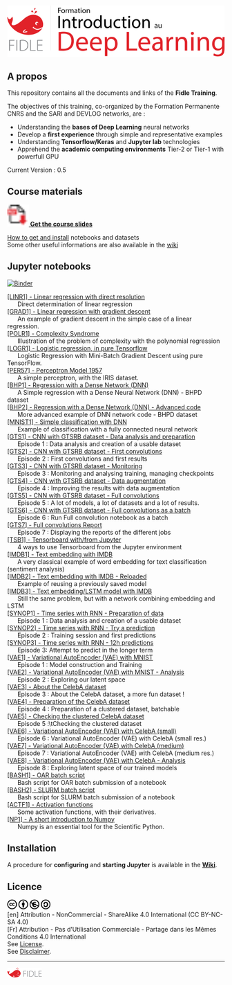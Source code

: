 [<img width="600px" src="fidle/img/00-Fidle-titre-01.svg"></img>](#)

<!-- --------------------------------------------------- -->
<!-- To correctly view this README under Jupyter Lab     -->
<!-- Open the notebook: README.ipynb!                    -->
<!-- --------------------------------------------------- -->

## A propos

This repository contains all the documents and links of the **Fidle Training**.  

The objectives of this training, co-organized by the Formation Permanente CNRS and the SARI and DEVLOG networks, are :
 - Understanding the **bases of Deep Learning** neural networks
 - Develop a **first experience** through simple and representative examples
 - Understanding **Tensorflow/Keras** and **Jupyter lab** technologies
 - Apprehend the **academic computing environments** Tier-2 or Tier-1 with powerfull GPU

Current Version : 0.5  


## Course materials
**[<img width="50px" src="fidle/img/00-Fidle-pdf.svg"></img>
Get the course slides](https://cloud.univ-grenoble-alpes.fr/index.php/s/nx9axb3Yz2Gd7F5)**  

[How to get and install](https://gricad-gitlab.univ-grenoble-alpes.fr/talks/fidle/-/wikis/Install-Fidle) notebooks and datasets  
Some other useful informations are also available in the [wiki](https://gricad-gitlab.univ-grenoble-alpes.fr/talks/fidle/-/wikis/home)


## Jupyter notebooks

[![Binder](https://mybinder.org/badge_logo.svg)](https://mybinder.org/v2/git/https%3A%2F%2Fgricad-gitlab.univ-grenoble-alpes.fr%2Ftalks%2Fdeeplearning.git/master?urlpath=lab/tree/index.ipynb)


<!-- DO NOT REMOVE THIS TAG !!! -->
<!-- INDEX -->
<!-- INDEX_BEGIN -->
[[LINR1] - Linear regression with direct resolution](LinearReg/01-Linear-Regression.ipynb)  
&nbsp;&nbsp;&nbsp;&nbsp;&nbsp;&nbsp;Direct determination of linear regression   
[[GRAD1] - Linear regression with gradient descent](LinearReg/02-Gradient-descent.ipynb)  
&nbsp;&nbsp;&nbsp;&nbsp;&nbsp;&nbsp;An example of gradient descent in the simple case of a linear regression.  
[[POLR1] - Complexity Syndrome](LinearReg/03-Polynomial-Regression.ipynb)  
&nbsp;&nbsp;&nbsp;&nbsp;&nbsp;&nbsp;Illustration of the problem of complexity with the polynomial regression  
[[LOGR1] - Logistic regression, in pure Tensorflow](LinearReg/04-Logistic-Regression.ipynb)  
&nbsp;&nbsp;&nbsp;&nbsp;&nbsp;&nbsp;Logistic Regression with Mini-Batch Gradient Descent using pure TensorFlow.   
[[PER57] - Perceptron Model 1957](IRIS/01-Simple-Perceptron.ipynb)  
&nbsp;&nbsp;&nbsp;&nbsp;&nbsp;&nbsp;A simple perceptron, with the IRIS dataset.  
[[BHP1] - Regression with a Dense Network (DNN)](BHPD/01-DNN-Regression.ipynb)  
&nbsp;&nbsp;&nbsp;&nbsp;&nbsp;&nbsp;A Simple regression with a Dense Neural Network (DNN) - BHPD dataset  
[[BHP2] - Regression with a Dense Network (DNN) - Advanced code](BHPD/02-DNN-Regression-Premium.ipynb)  
&nbsp;&nbsp;&nbsp;&nbsp;&nbsp;&nbsp;More advanced example of DNN network code - BHPD dataset  
[[MNIST1] - Simple classification with DNN](MNIST/01-DNN-MNIST.ipynb)  
&nbsp;&nbsp;&nbsp;&nbsp;&nbsp;&nbsp;Example of classification with a fully connected neural network  
[[GTS1] - CNN with GTSRB dataset - Data analysis and preparation](GTSRB/01-Preparation-of-data.ipynb)  
&nbsp;&nbsp;&nbsp;&nbsp;&nbsp;&nbsp;Episode 1 : Data analysis and creation of a usable dataset  
[[GTS2] - CNN with GTSRB dataset - First convolutions](GTSRB/02-First-convolutions.ipynb)  
&nbsp;&nbsp;&nbsp;&nbsp;&nbsp;&nbsp;Episode 2 : First convolutions and first results  
[[GTS3] - CNN with GTSRB dataset - Monitoring ](GTSRB/03-Tracking-and-visualizing.ipynb)  
&nbsp;&nbsp;&nbsp;&nbsp;&nbsp;&nbsp;Episode 3 : Monitoring and analysing training, managing checkpoints  
[[GTS4] - CNN with GTSRB dataset - Data augmentation ](GTSRB/04-Data-augmentation.ipynb)  
&nbsp;&nbsp;&nbsp;&nbsp;&nbsp;&nbsp;Episode 4 : Improving the results with data augmentation  
[[GTS5] - CNN with GTSRB dataset - Full convolutions ](GTSRB/05-Full-convolutions.ipynb)  
&nbsp;&nbsp;&nbsp;&nbsp;&nbsp;&nbsp;Episode 5 : A lot of models, a lot of datasets and a lot of results.  
[[GTS6] - CNN with GTSRB dataset - Full convolutions as a batch](GTSRB/06-Full-convolutions-batch.ipynb)  
&nbsp;&nbsp;&nbsp;&nbsp;&nbsp;&nbsp;Episode 6 : Run Full convolution notebook as a batch  
[[GTS7] - Full convolutions Report](GTSRB/07-Full-convolutions-reports.ipynb)  
&nbsp;&nbsp;&nbsp;&nbsp;&nbsp;&nbsp;Episode 7 : Displaying the reports of the different jobs  
[[TSB1] - Tensorboard with/from Jupyter ](GTSRB/99-Scripts-Tensorboard.ipynb)  
&nbsp;&nbsp;&nbsp;&nbsp;&nbsp;&nbsp;4 ways to use Tensorboard from the Jupyter environment  
[[IMDB1] - Text embedding with IMDB](IMDB/01-Embedding-Keras.ipynb)  
&nbsp;&nbsp;&nbsp;&nbsp;&nbsp;&nbsp;A very classical example of word embedding for text classification (sentiment analysis)  
[[IMDB2] - Text embedding with IMDB - Reloaded](IMDB/02-Prediction.ipynb)  
&nbsp;&nbsp;&nbsp;&nbsp;&nbsp;&nbsp;Example of reusing a previously saved model  
[[IMDB3] - Text embedding/LSTM model with IMDB](IMDB/03-LSTM-Keras.ipynb)  
&nbsp;&nbsp;&nbsp;&nbsp;&nbsp;&nbsp;Still the same problem, but with a network combining embedding and LSTM  
[[SYNOP1] - Time series with RNN - Preparation of data](SYNOP/01-Preparation-of-data.ipynb)  
&nbsp;&nbsp;&nbsp;&nbsp;&nbsp;&nbsp;Episode 1 : Data analysis and creation of a usable dataset  
[[SYNOP2] - Time series with RNN - Try a prediction](SYNOP/02-First-predictions.ipynb)  
&nbsp;&nbsp;&nbsp;&nbsp;&nbsp;&nbsp;Episode 2 : Training session and first predictions  
[[SYNOP3] - Time series with RNN - 12h predictions](SYNOP/03-12h-predictions.ipynb)  
&nbsp;&nbsp;&nbsp;&nbsp;&nbsp;&nbsp;Episode 3: Attempt to predict in the longer term   
[[VAE1] - Variational AutoEncoder (VAE) with MNIST](VAE/01-VAE-with-MNIST.ipynb)  
&nbsp;&nbsp;&nbsp;&nbsp;&nbsp;&nbsp;Episode 1 : Model construction and Training  
[[VAE2] - Variational AutoEncoder (VAE) with MNIST - Analysis](VAE/02-VAE-with-MNIST-post.ipynb)  
&nbsp;&nbsp;&nbsp;&nbsp;&nbsp;&nbsp;Episode 2 : Exploring our latent space  
[[VAE3] - About the CelebA dataset](VAE/03-About-CelebA.ipynb)  
&nbsp;&nbsp;&nbsp;&nbsp;&nbsp;&nbsp;Episode 3 : About the CelebA dataset, a more fun dataset !  
[[VAE4] - Preparation of the CelebA dataset](VAE/04-Prepare-CelebA-batch.ipynb)  
&nbsp;&nbsp;&nbsp;&nbsp;&nbsp;&nbsp;Episode 4 : Preparation of a clustered dataset, batchable  
[[VAE5] - Checking the clustered CelebA dataset](VAE/05-Check-CelebA.ipynb)  
&nbsp;&nbsp;&nbsp;&nbsp;&nbsp;&nbsp;Episode 5 :\tChecking the clustered dataset  
[[VAE6] - Variational AutoEncoder (VAE) with CelebA (small)](VAE/06-VAE-with-CelebA-s.ipynb)  
&nbsp;&nbsp;&nbsp;&nbsp;&nbsp;&nbsp;Episode 6 : Variational AutoEncoder (VAE) with CelebA (small res.)  
[[VAE7] - Variational AutoEncoder (VAE) with CelebA (medium)](VAE/07-VAE-with-CelebA-m.ipynb)  
&nbsp;&nbsp;&nbsp;&nbsp;&nbsp;&nbsp;Episode 7 : Variational AutoEncoder (VAE) with CelebA (medium res.)  
[[VAE8] - Variational AutoEncoder (VAE) with CelebA - Analysis](VAE/08-VAE-withCelebA-post.ipynb)  
&nbsp;&nbsp;&nbsp;&nbsp;&nbsp;&nbsp;Episode 8 : Exploring latent space of our trained models  
[[BASH1] - OAR batch script](VAE/batch-oar.sh)  
&nbsp;&nbsp;&nbsp;&nbsp;&nbsp;&nbsp;Bash script for OAR batch submission of a notebook  
[[BASH2] - SLURM batch script](VAE/batch-slurm.sh)  
&nbsp;&nbsp;&nbsp;&nbsp;&nbsp;&nbsp;Bash script for SLURM batch submission of a notebook  
[[ACTF1] - Activation functions](Misc/Activation-Functions.ipynb)  
&nbsp;&nbsp;&nbsp;&nbsp;&nbsp;&nbsp;Some activation functions, with their derivatives.  
[[NP1] - A short introduction to Numpy](Misc/Numpy.ipynb)  
&nbsp;&nbsp;&nbsp;&nbsp;&nbsp;&nbsp;Numpy is an essential tool for the Scientific Python.  
<!-- INDEX_END -->


## Installation

A procedure for **configuring** and **starting Jupyter** is available in the **[Wiki](https://gricad-gitlab.univ-grenoble-alpes.fr/talks/fidle/-/wikis/Install-Fidle)**.

## Licence

[<img width="100px" src="fidle/img/00-fidle-CC BY-NC-SA.svg"></img>](https://creativecommons.org/licenses/by-nc-sa/4.0/)  
\[en\] Attribution - NonCommercial - ShareAlike 4.0 International (CC BY-NC-SA 4.0)  
\[Fr\] Attribution - Pas d’Utilisation Commerciale - Partage dans les Mêmes Conditions 4.0 International  
See [License](https://creativecommons.org/licenses/by-nc-sa/4.0/legalcode).  
See [Disclaimer](https://creativecommons.org/licenses/by-nc-sa/4.0/#).  


----
[<img width="80px" src="fidle/img/00-Fidle-logo-01.svg"></img>](#)
